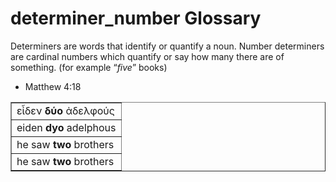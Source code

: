 # determiner_number Glossary
Determiners are words that identify or quantify a noun.  Number determiners are cardinal numbers which quantify or say how many there are of something.  (for example “*five*” books)

* Matthew 4:18
<table border="1" class="docutils">
<colgroup>
<col width="100%" />
</colgroup>
<tbody valign="top">
<tr class="row-odd"><td>εἶδεν	<b>δύο</b>	ἀδελφούς</td>
</tr>
<tr class="row-even"><td>eiden    <b>dyo</b>	adelphous</td>
</tr>
<tr class="row-odd"><td>he saw  <b>two</b>       brothers</td>
</tr>
<tr class="row-even"><td>he saw  <b>two</b>       brothers</td>
</tr>
</tbody>
</table>
 
